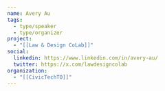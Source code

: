 ```yaml
---
name: Avery Au
tags:
  - type/speaker
  - type/organizer
project:
  - "[[Law & Design CoLab]]"
social:
  linkedin: https://www.linkedin.com/in/avery-au/
  twitter: https://x.com/lawdesigncolab
organization:
  - "[[CivicTechTO]]"
---
```

